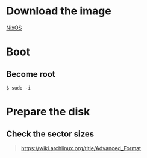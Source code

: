 # Download the image

[NixOS](https://nixos.org/download/)

# Boot

## Become root

```
$ sudo -i
```

# Prepare the disk

## Check the sector sizes
> https://wiki.archlinux.org/title/Advanced_Format

# 
